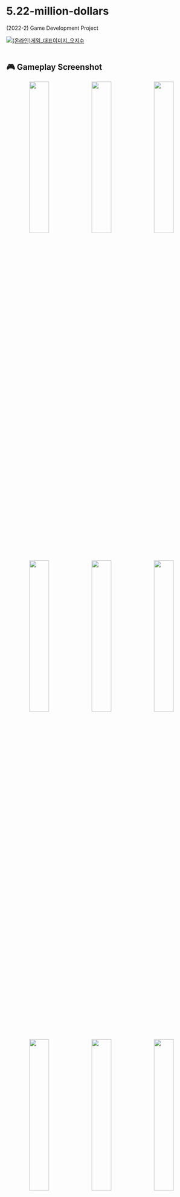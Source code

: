 # 5.22-million-dollars
(2022-2) Game Development Project

[![(온라인)게임_대표이미지_오지수](https://github.com/user-attachments/assets/68d2878c-4863-4afb-86c2-8988bc342ccf)](https://aiif.cau.ac.kr/bbs/board.php?tbl=bbs21&mode=VIEW&num=3&category=10&findType=&findWord=&sort1=&sort2=&it_id=&shop_flag=&mobile_flag=&page=1)
</br></br>
## 🎮 Gameplay Screenshot
<p align="center">
  <img src="https://github.com/user-attachments/assets/270e5d8f-6e25-47f4-9538-8671af42fd01" align="center" width="32%">
  <img src="https://github.com/user-attachments/assets/b4f1190f-5301-4ced-a582-0062041cb519" align="center" width="32%">
  <img src="https://github.com/user-attachments/assets/482bd213-71de-47c5-ba29-16c6767c259d" align="center" width="32%">

</p>
<p align="center">
  <img src="https://github.com/user-attachments/assets/5b17d2e6-1057-4d30-a76e-759645da762a" align="center" width="32%">
  <img src="https://github.com/user-attachments/assets/1476a5a4-aad2-4ac2-9dbb-c98368a74e6e" align="center" width="32%">
  <img src="https://github.com/user-attachments/assets/408dd726-2bd1-4bd7-9799-407916277281" align="center" width="32%">
</p>
<p align="center">
  <img src="https://github.com/user-attachments/assets/b9ee69de-079c-4f05-99b4-4543b83581c3" align="center" width="32%">
  <img src="https://github.com/user-attachments/assets/ece2a812-1220-4a18-b74c-81310806ce3d" align="center" width="32%">
  <img src="https://github.com/user-attachments/assets/099cbada-0dd9-4c9f-ae86-07e7c80beb7b" align="center" width="32%">
</p>
<p align="center">
  <img src="https://github.com/user-attachments/assets/04bb0382-23d4-4838-9a15-ae8c7e663b8e" align="center" width="32%">
  <img src="https://github.com/user-attachments/assets/5d75e25b-7478-41f7-b323-21c0a6ddbb28" align="center" width="32%">
  <img src="https://github.com/user-attachments/assets/a4ce80f8-0f97-4609-b127-9aeeb3b676a2" align="center" width="32%">
</p>
